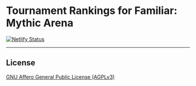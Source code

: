 # Tournament Rankings for Familiar: Mythic Arena

[![Netlify Status](https://api.netlify.com/api/v1/badges/6d448819-d764-4a23-b1a6-888eb2e0cc09/deploy-status)](https://app.netlify.com/sites/familiar-mythic-arena/deploys)

---

## License

[GNU Affero General Public License (AGPLv3)](LICENSE)
